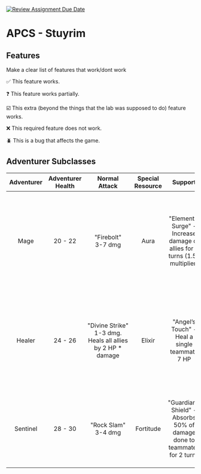 [![Review Assignment Due Date](https://classroom.github.com/assets/deadline-readme-button-22041afd0340ce965d47ae6ef1cefeee28c7c493a6346c4f15d667ab976d596c.svg)](https://classroom.github.com/a/KprAwj1n)
# APCS - Stuyrim

## Features

Make a clear list of features that work/dont work

:white_check_mark: This feature works.

:question: This feature works partially.

:ballot_box_with_check: This extra (beyond the things that the lab was supposed to do) feature works.

:x: This required feature does not work.

:beetle: This is a bug that affects the game.


## Adventurer Subclasses

| Adventurer | Adventurer Health | Normal Attack         | Special Resource | Support                                         | Special Attack                                                                               |
|:------------:|:-------------------:|:-----------------------:|:------------------:|:------------------------------------------------:|:---------------------------------------------------------------------------------------------:|
| Mage       | 20 - 22           | "Firebolt" <br/> 3-7 dmg    | Aura             | "Elemental Surge" - Increase damage of allies for 2 turns (1.5x multiplier)          | "Inferno Blast" – Deals 5-6 dmg to all enemies, lighting them on fire for 3 turns (50% chance of dealing 1 dmg per turn) |
| Healer     | 24 - 26           | "Divine&nbsp;Strike" <br/> 1-3 dmg. Heals all allies by 2 HP * damage | Elixir          | "Angel’s Touch" - Heal a single teammate 7 HP                                     | "Dark Blessing" – Sacrifice 25% of HP to heal teammates by 50% of their max HP. Deals 2-4 damage to a single enemy             |
| Sentinel   | 28 - 30           | "Rock Slam" <br/> 3-4 dmg   | Fortitude        | "Guardian’s Shield" - Absorbs 50% of damage done to teammates for 2 turns         | "Iron Earthquake" – Stun an enemy for up to three turns (100% for 1, 50% for 2, 25% for 3)                              |

